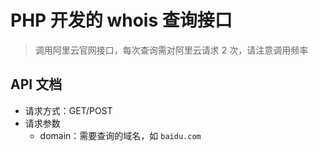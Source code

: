 # PHP 开发的 whois 查询接口

> 调用阿里云官网接口，每次查询需对阿里云请求 2 次，请注意调用频率

## API 文档

- 请求方式：GET/POST
- 请求参数
  - domain：需要查询的域名，如 `baidu.com`
